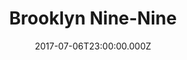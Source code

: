 ---
title: "Brooklyn Nine-Nine"
date: 2017-07-06T23:00:00.000Z
permalink: /almanac/tv/2017-07-07-brooklyn-99/index.html
season: 4
rating: 3
---